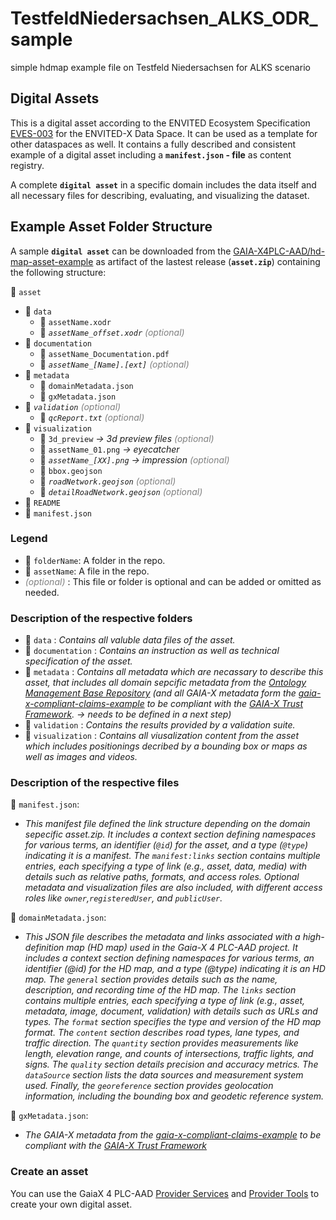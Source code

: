 # TestfeldNiedersachsen_ALKS_ODR_sample

simple hdmap example file on Testfeld Niedersachsen for ALKS scenario

## Digital Assets

This is a digital asset according to the ENVITED Ecosystem Specification [EVES-003](https://ascs-ev.github.io/EVES/EVES-003/eves-003.html) for the ENVITED-X Data Space. It can be used as a template for other dataspaces as well. It contains a fully described and consistent example of a digital asset including a **`manifest.json` - file** as content registry.

A complete **`digital asset`** in a specific domain includes the data itself and all necessary files for describing, evaluating, and visualizing the dataset.

## Example Asset Folder Structure

A sample **`digital asset`** can be downloaded from the [GAIA-X4PLC-AAD/hd-map-asset-example](https://github.com/GAIA-X4PLC-AAD/hd-map-asset-example) as artifact of the lastest release (**`asset.zip`**) containing the following structure:

📁 `asset`

- 📁 `data`
  - 📄 `assetName.xodr`
  - 📄 *`assetName_offset.xodr`* <i style="color:gray;">(optional)</i>
- 📁 `documentation`
  - 📄 `assetName_Documentation.pdf`
  - 📄 *`assetName_[Name].[ext]`* <i style="color:gray;">(optional)</i>
- 📁 `metadata`
  - 📄 `domainMetadata.json`
  - 📄 `gxMetadata.json`
- 📁 *`validation`* <i style="color:gray;">(optional)</i>
  - 📄 *`qcReport.txt`* <i style="color:gray;">(optional)</i>
- 📁 `visualization`
  - 📁 `3d_preview` *-> 3d preview files* <i style="color:gray;">(optional)</i>
  - 📄 `assetName_01.png` *-> eyecatcher*
  - 📄 *`assetName_[XX].png`* *-> impression* <i style="color:gray;">(optional)</i>
  - 📄 `bbox.geojson`
  - 📄 *`roadNetwork.geojson`* <i style="color:gray;">(optional)</i>
  - 📄 *`detailRoadNetwork.geojson`* <i style="color:gray;">(optional)</i>
- 📄 `README`
- 📄 `manifest.json`

### Legend

- 📁 `folderName`: A folder in the repo.
- 📄 `assetName`: A file in the repo.
-  <i style="color:gray;">(optional)</i> : This file or folder is optional and can be added or omitted as needed.

### Description of the respective folders

- 📁 `data` : *Contains all valuble data files of the asset.*
- 📁 `documentation` : *Contains an instruction as well as technical specification of the asset.*
- 📁 `metadata` :   *Contains all metadata which are necassary to describe this asset, that includes all domain sepcific metadata from the [Ontology Management Base Repository](https://github.com/GAIA-X4PLC-AAD/ontology-management-base) (and all GAIA-X metadata form the [gaia-x-compliant-claims-example](https://github.com/GAIA-X4PLC-AAD/gaia-x-compliant-claims-example) to be compliant with the [GAIA-X Trust Framework](https://docs.gaia-x.eu/policy-rules-committee/trust-framework/22.10/). -> needs to be defined in a next step)*
- 📁 `validation` :   *Contains the results provided by a validation suite.*
- 📁 `visualization` : *Contains all viusalization content from the asset which includes positionings decribed by a bounding box or maps as well as images and videos.*

### Description of the respective files

📄 `manifest.json`:

- *This manifest file defined the link structure depending on the domain sepecific asset.zip. It includes a context section defining namespaces for various terms, an identifier (`@id`) for the asset, and a type (`@type`) indicating it is a manifest. The `manifest:links` section contains multiple entries, each specifying a type of link (e.g., asset, data, media) with details such as relative paths, formats, and access roles. Optional metadata and visualization files are also included, with different access roles like `owner`,`registeredUser`, and `publicUser`.*

📄 `domainMetadata.json`:

- *This JSON file describes the metadata and links associated with a high-definition map (HD map) used in the Gaia-X 4 PLC-AAD project. It includes a context section defining namespaces for various terms, an identifier (@id) for the HD map, and a type (@type) indicating it is an HD map. The `general` section provides details such as the name, description, and recording time of the HD map. The `links` section contains multiple entries, each specifying a type of link (e.g., asset, metadata, image, document, validation) with details such as URLs and types. The `format` section specifies the type and version of the HD map format. The `content` section describes road types, lane types, and traffic direction. The `quantity` section provides measurements like length, elevation range, and counts of intersections, traffic lights, and signs. The `quality` section details precision and accuracy metrics. The `dataSource` section lists the data sources and measurement system used. Finally, the `georeference` section provides geolocation information, including the bounding box and geodetic reference system.*

📄 `gxMetadata.json`:

- *The GAIA-X metadata from the [gaia-x-compliant-claims-example](https://github.com/GAIA-X4PLC-AAD/gaia-x-compliant-claims-example) to be compliant with the [GAIA-X Trust Framework](https://docs.gaia-x.eu/policy-rules-committee/trust-framework/22.10/)*

### Create an asset

You can use the GaiaX 4 PLC-AAD [Provider Services](https://github.com/GAIA-X4PLC-AAD/provider-services) and [Provider Tools](https://github.com/GAIA-X4PLC-AAD/provider-tools) to create your own digital asset.
